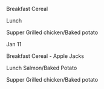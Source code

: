 Breakfast
Cereal

Lunch 


Supper
Grilled chicken/Baked potato

Jan 11

Breakfast
Cereal - Apple Jacks

Lunch 
Salmon/Baked Potato

Supper
Grilled chicken/Baked potato

